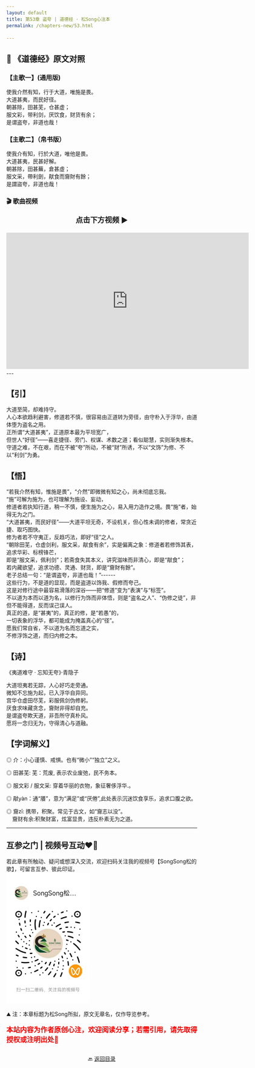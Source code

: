 ```yaml
---
layout: default
title: 第53章 盗夸 | 道德经 · 松Song心注本
permalink: /chapters-new/53.html

---
```


## 📜 《道德经》原文对照
### 【主歌一】(通用版) 
使我介然有知，行于大道，唯施是畏。<br>
大道甚夷，而民好径。<br>
朝甚除，田甚芜，仓甚虚；<br>
服文彩，带利剑，厌饮食，财货有余；<br>
是谓盗夸，非道也哉！<br>

### 【主歌二】（帛书版）
使我介有知，行於大道，唯他是畏。<br>
大道甚夷，民甚好解。<br>
朝甚除，田甚蕪，倉甚虛；<br>
服文采，帶利劍，猒食而齎財有餘；<br>
是謂盜夸，非道也哉！<br>

### 🎬 歌曲视频
<p style="text-align:center; font-size:1.2rem; font-weight:bold;">
  点击下方视频 ▶️
</p>

<iframe
  src="https://streamable.com/e/314i6n"
  width="640"
  height="360"
  frameborder="0"
  allowfullscreen
  loading="lazy">
</iframe>
---

## 【引】
大道至简，却难持守。<br>
人心本欲趋利避害，修道若不慎，很容易由正道转为旁径，由守朴入于浮华，由道体堕为盗名之用。<br>
正所谓“大道甚夷”，正道原本最为平坦宽广，<br>
但世人“好径”——喜走捷径、旁门、权谋、术数之道；看似聪慧，实则渐失根本。<br>
守道之难，不在艰，而在不被“夸”所动，不被“财”所诱，不以“文饰”为修、不以“利剑”为勇。<br>

## 【悟】
“若我介然有知，惟施是畏”，“介然”即微微有知之心，尚未彻底忘我。<br>
“施”可解为施为，也可理解为施设、妄动，<br>
修道者若执知行道，稍一不慎，便生施为之心，易入用力造作之境。畏“施”者，始得无为之门。<br>
“大道甚夷，而民好径”——大道平坦无奇，不设机关，但心性未调的修者，常贪近捷、取巧图快。<br>
修为者若不守夷正，反趋巧法，即好“径”之人。<br>
“朝除田芜，仓虚剑利，服文采，猒食有余”，实是偏离之象：修道者若修饰其表，追求华彩、标榜锋芒，<br>
即是“服文采，佩利剑”；若斋食失其本义，讲究滋味而非清心，即是“猒食”；<br>
若内藏欲望，追求功德、灵通、财货，即是“齎財有餘”。<br>
老子总结一句：“是谓盗夸，非道也哉！”------<br>
这些行为，不是道的显现，而是盗道以饰我、假修而夸己。<br>
这是对修行途中最容易滑落的深谷——把“修道”变为“表演”与“标签”。<br>
不以道为本而以道为名，以修行为饰而非体悟，则是“盗名之人”、“伪修之徒”，非但不能得道，反而误己误人。<br>
真正的道，是“甚夷”的，真正的修，是“若愚”的，<br>
一切表象的浮华，都可能成为掩盖真心的“径”。<br>
愿我们常自省，不以道为名而忘道之实，<br>
不修浮饰之道，而归内修之本。<br>

## 【诗】
《夷道难守 · 忘知无夸》·青隐子<br>

大道坦夷若无踪，人心好巧走旁通。<br>
微知不忘施为起，已入浮华自异同。<br>
宫华仓虚田尽芜，彩服佩剑伪修躬。<br>
厌食求味藏贪念，齎財非得却自充。<br>
是谓盗夸欺天道，非吾所守真朴风。<br>
愿将一念归无为，守得清心与道融。<br>

## 【字词解义】

◎ 介：小心谨慎、戒惧。也有“微小”“独立”之义。<br>

◎ 田甚芜: 芜：荒废, 表示农业废弛，民不务本。<br>

◎ 服文彩 / 服文采: 穿着华丽的衣物，象征奢侈浮华.。<br>

◎ 猒yàn：通“餍”，意为“满足”或“厌倦”,此处表示沉迷饮食享乐，追求口腹之欲。<br>

◎ 齎zī: 携带，积聚。常见于古文，如“齎志以没”。<br>
&nbsp;&nbsp;&nbsp;&nbsp;齎财有余:积聚财富，炫富显贵，违反朴素无为之道。

---
##  互参之门 | 视频号互动❤️🤝

若此章有所触动、疑问或想深入交流，欢迎扫码关注我的视频号【SongSong松的歌】，可留言互参、彼此印证。<br>
<img src="../img/qrcode_songsong.jpg" alt="扫码进入视频号" width="220">

⛰️ 注：本章标题为松Song所拟，原文无章名，仅作导览参考。<br>
<p style="color:red; font-size:18px; font-weight:bold;">
本站内容为作者原创心注，欢迎阅读分享；若需引用，请先取得授权或注明出处🙏
</p>

<p style="text-align:center; margin-top:2em;">
  🔙 <a href="{{ '/' | relative_url }}#catalog">返回目录</a>
</p>

